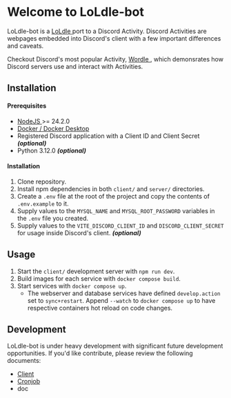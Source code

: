 # Welcome to LoLdle-bot

LoLdle-bot is a [ LoLdle ](https://loldle.net/) port to a Discord Activity. Discord Activities are webpages embedded into Discord's client with a few important differences and caveats.

Checkout Discord's most popular Activity, [ Wordle ](https://discord.com/discovery/applications/1211781489931452447), which demonsrates how Discord servers use and interact with Activities.

## Installation

#### Prerequisites

- [ NodeJS ](https://nodejs.org/en/download/current) >= 24.2.0
- [ Docker / Docker Desktop ](https://www.docker.com/get-started/)
- Registered Discord application with a Client ID and Client Secret **_(optional)_**
- Python 3.12.0 **_(optional)_**

#### Installation

1. Clone repository.
2. Install npm dependencies in both `client/` and `server/` directories.
3. Create a `.env` file at the root of the project and copy the contents of `.env.example` to it.
4. Supply values to the `MYSQL_NAME` and `MYSQL_ROOT_PASSWORD` variables in the `.env` file you created.
5. Supply values to the `VITE_DISCORD_CLIENT_ID` and `DISCORD_CLIENT_SECRET` for usage inside Discord's client. **_(optional)_**

## Usage

1. Start the `client/` development server with `npm run dev`.
2. Build images for each service with `docker compose build`.
3. Start services with `docker compose up`.
    - The webserver and database services have defined `develop.action` set to `sync+restart`. Append `--watch` to `docker compose up` to have respective containers hot reload on code
      changes.

## Development

LoLdle-bot is under heavy development with significant future development opportunities. If you'd like contribute, please review the following documents:

- [Client](./client/README.md)
- [Cronjob](./cronjob/README.md)
- doc

